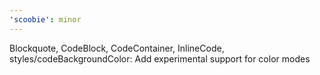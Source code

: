 ```yaml
---
'scoobie': minor
---
```


Blockquote, CodeBlock, CodeContainer, InlineCode, styles/codeBackgroundColor: Add experimental support for color modes
